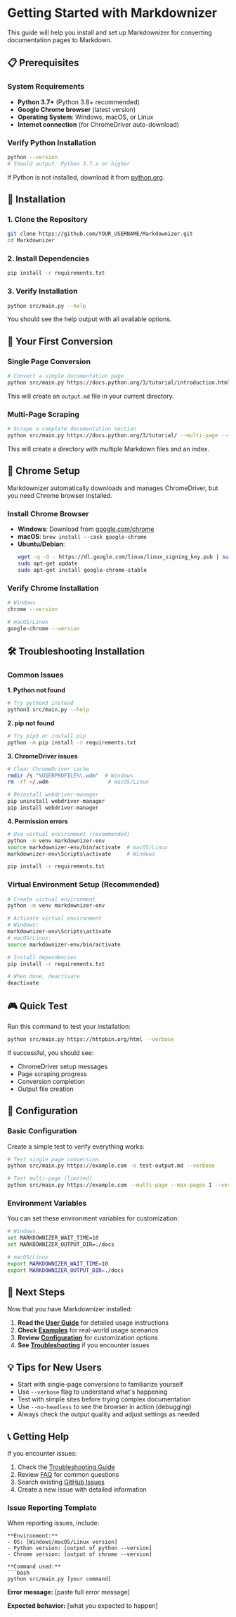 # Getting Started with Markdownizer

This guide will help you install and set up Markdownizer for converting documentation pages to Markdown.

## 📋 Prerequisites

### System Requirements

- **Python 3.7+** (Python 3.8+ recommended)
- **Google Chrome browser** (latest version)
- **Operating System**: Windows, macOS, or Linux
- **Internet connection** (for ChromeDriver auto-download)

### Verify Python Installation

```bash
python --version
# Should output: Python 3.7.x or higher
```

If Python is not installed, download it from [python.org](https://www.python.org/downloads/).

## 🚀 Installation

### 1. Clone the Repository

```bash
git clone https://github.com/YOUR_USERNAME/Markdownizer.git
cd Markdownizer
```

### 2. Install Dependencies

```bash
pip install -r requirements.txt
```

### 3. Verify Installation

```bash
python src/main.py --help
```

You should see the help output with all available options.

## 🎯 Your First Conversion

### Single Page Conversion

```bash
# Convert a simple documentation page
python src/main.py https://docs.python.org/3/tutorial/introduction.html
```

This will create an `output.md` file in your current directory.

### Multi-Page Scraping

```bash
# Scrape a complete documentation section
python src/main.py https://docs.python.org/3/tutorial/ --multi-page --max-pages 10
```

This will create a directory with multiple Markdown files and an index.

## 🔧 Chrome Setup

Markdownizer automatically downloads and manages ChromeDriver, but you need Chrome browser installed.

### Install Chrome Browser

- **Windows**: Download from [google.com/chrome](https://www.google.com/chrome/)
- **macOS**: `brew install --cask google-chrome`
- **Ubuntu/Debian**: 
  ```bash
  wget -q -O - https://dl.google.com/linux/linux_signing_key.pub | sudo apt-key add -
  sudo apt-get update
  sudo apt-get install google-chrome-stable
  ```

### Verify Chrome Installation

```bash
# Windows
chrome --version

# macOS/Linux
google-chrome --version
```

## 🛠️ Troubleshooting Installation

### Common Issues

**1. Python not found**
```bash
# Try python3 instead
python3 src/main.py --help
```

**2. pip not found**
```bash
# Try pip3 or install pip
python -m pip install -r requirements.txt
```

**3. ChromeDriver issues**
```bash
# Clear ChromeDriver cache
rmdir /s "%USERPROFILE%\.wdm"  # Windows
rm -rf ~/.wdm                   # macOS/Linux

# Reinstall webdriver-manager
pip uninstall webdriver-manager
pip install webdriver-manager
```

**4. Permission errors**
```bash
# Use virtual environment (recommended)
python -m venv markdownizer-env
source markdownizer-env/bin/activate  # macOS/Linux
markdownizer-env\Scripts\activate     # Windows

pip install -r requirements.txt
```

### Virtual Environment Setup (Recommended)

```bash
# Create virtual environment
python -m venv markdownizer-env

# Activate virtual environment
# Windows:
markdownizer-env\Scripts\activate
# macOS/Linux:
source markdownizer-env/bin/activate

# Install dependencies
pip install -r requirements.txt

# When done, deactivate
deactivate
```

## 🎮 Quick Test

Run this command to test your installation:

```bash
python src/main.py https://httpbin.org/html --verbose
```

If successful, you should see:
- ChromeDriver setup messages
- Page scraping progress
- Conversion completion
- Output file creation

## 📝 Configuration

### Basic Configuration

Create a simple test to verify everything works:

```bash
# Test single page conversion
python src/main.py https://example.com -o test-output.md --verbose

# Test multi-page (limited)
python src/main.py https://example.com --multi-page --max-pages 1 --verbose
```

### Environment Variables

You can set these environment variables for customization:

```bash
# Windows
set MARKDOWNIZER_WAIT_TIME=10
set MARKDOWNIZER_OUTPUT_DIR=./docs

# macOS/Linux
export MARKDOWNIZER_WAIT_TIME=10
export MARKDOWNIZER_OUTPUT_DIR=./docs
```

## 🔗 Next Steps

Now that you have Markdownizer installed:

1. **Read the [User Guide](user-guide.md)** for detailed usage instructions
2. **Check [Examples](examples/)** for real-world usage scenarios
3. **Review [Configuration](configuration.md)** for customization options
4. **See [Troubleshooting](troubleshooting.md)** if you encounter issues

## 💡 Tips for New Users

- Start with single-page conversions to familiarize yourself
- Use `--verbose` flag to understand what's happening
- Test with simple sites before trying complex documentation
- Use `--no-headless` to see the browser in action (debugging)
- Always check the output quality and adjust settings as needed

## 📞 Getting Help

If you encounter issues:

1. Check the [Troubleshooting Guide](troubleshooting.md)
2. Review [FAQ](faq.md) for common questions
3. Search existing [GitHub Issues](https://github.com/YOUR_USERNAME/Markdownizer/issues)
4. Create a new issue with detailed information

### Issue Reporting Template

When reporting issues, include:

```
**Environment:**
- OS: [Windows/macOS/Linux version]
- Python version: [output of python --version]
- Chrome version: [output of chrome --version]

**Command used:**
```bash
python src/main.py [your command]
```

**Error message:**
[paste full error message]

**Expected behavior:**
[what you expected to happen]
```